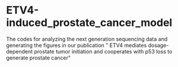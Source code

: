 # ETV4-induced_prostate_cancer_model

The codes for analyzing the next generation sequencing data and generating the figures in our publication "	ETV4 mediates dosage-dependent prostate tumor initiation and cooperates with p53 loss to generate prostate cancer"